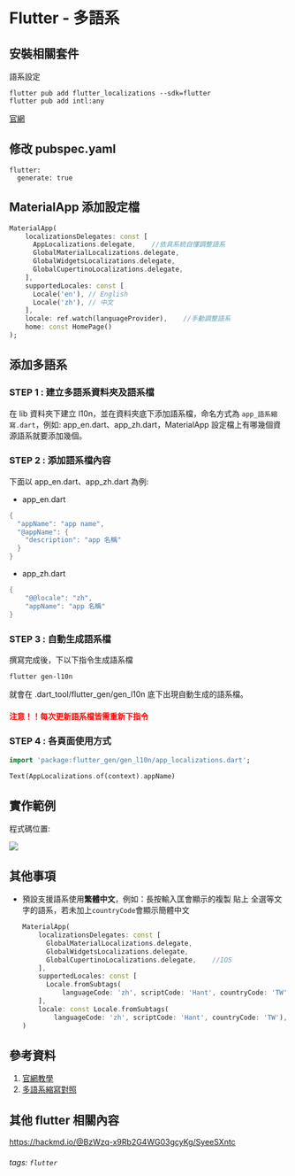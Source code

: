 # Flutter - 多語系
## 安裝相關套件
語系設定
```
flutter pub add flutter_localizations --sdk=flutter
flutter pub add intl:any
```
[官網](https://pub.dev/packages/flutter_localizations)

## 修改 pubspec.yaml
```
flutter:
  generate: true
```

## MaterialApp 添加設定檔
```dart
MaterialApp(
    localizationsDelegates: const [
      AppLocalizations.delegate,    //依具系統自懂調整語系
      GlobalMaterialLocalizations.delegate,
      GlobalWidgetsLocalizations.delegate,
      GlobalCupertinoLocalizations.delegate,
    ],
    supportedLocales: const [
      Locale('en'), // English
      Locale('zh'), // 中文
    ],
    locale: ref.watch(languageProvider),    //手動調整語系
    home: const HomePage()
);
```

## 添加多語系
### STEP 1 : 建立多語系資料夾及語系檔
在 lib 資料夾下建立 l10n，並在資料夾底下添加語系檔，命名方式為 `app_語系縮寫.dart`，例如: app_en.dart、app_zh.dart，MaterialApp 設定檔上有哪幾個資源語系就要添加幾個。
### STEP 2 : 添加語系檔內容
下面以 app_en.dart、app_zh.dart 為例: 

* app_en.dart
```dart
{
  "appName": "app name",
  "@appName": {
    "description": "app 名稱"
  }
}
```
* app_zh.dart
```dart
{
    "@@locale": "zh",
    "appName": "app 名稱"
}
```
### STEP 3 : 自動生成語系檔
撰寫完成後，下以下指令生成語系檔
```
flutter gen-l10n
```
就會在 .dart_tool/flutter_gen/gen_l10n 底下出現自動生成的語系檔。
#### <font color='red'>注意！！每次更新語系檔皆需重新下指令</font>

### STEP 4 : 各頁面使用方式
```dart
import 'package:flutter_gen/gen_l10n/app_localizations.dart';

Text(AppLocalizations.of(context).appName)
```

## 實作範例
程式碼位置: 

 ![](https://i.imgur.com/ZPiDR3a.gif)


## 其他事項
* 預設支援語系使用**繁體中文**，例如：長按輸入匡會顯示的複製 貼上 全選等文字的語系，若未加上`countryCode`會顯示簡體中文

    ```dart
    MaterialApp(
        localizationsDelegates: const [
          GlobalMaterialLocalizations.delegate,
          GlobalWidgetsLocalizations.delegate,
          GlobalCupertinoLocalizations.delegate,    //IOS
        ],
        supportedLocales: const [
          Locale.fromSubtags(
              languageCode: 'zh', scriptCode: 'Hant', countryCode: 'TW'),
        ],
        locale: const Locale.fromSubtags(
            languageCode: 'zh', scriptCode: 'Hant', countryCode: 'TW'),
    )
    ```

## 參考資料
1. [官網教學](https://docs.flutter.dev/development/accessibility-and-localization/internationalization)
2. [多語系縮寫對照](https://www.science.co.il/language/Codes.php)


## 其他 flutter 相關內容
https://hackmd.io/@BzWzq-x9Rb2G4WG03gcyKg/SyeeSXntc

###### tags: `flutter`